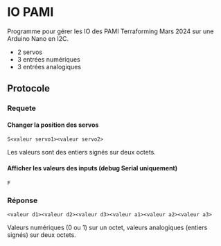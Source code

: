# IO PAMI

Programme pour gérer les IO des PAMI Terraforming Mars 2024 sur une Arduino Nano en I2C.

- 2 servos
- 3 entrées numériques
- 3 entrées analogiques

## Protocole

### Requete

#### Changer la position des servos

`S<valeur servo1><valeur servo2>`

Les valeurs sont des entiers signés sur deux octets.

#### Afficher les valeurs des inputs (debug Serial uniquement)

`F`

### Réponse

`<valeur d1><valeur d2><valeur d3><valeur a1><valeur a2><valeur a3>`

Valeurs numériques (0 ou 1) sur un octet, valeurs analogiques (entiers signés) sur deux octets.
